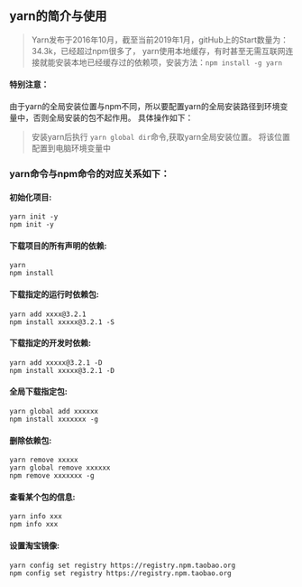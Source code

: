 
## yarn的简介与使用

> Yarn发布于2016年10月，截至当前2019年1月，gitHub上的Start数量为：34.3k，已经超过npm很多了，
yarn使用本地缓存，有时甚至无需互联网连接就能安装本地已经缓存过的依赖项，安装方法：```npm install -g yarn```

#### 特别注意：
由于yarn的全局安装位置与npm不同，所以要配置yarn的全局安装路径到环境变量中，否则全局安装的包不起作用。
具体操作如下：
> 安装yarn后执行 ```yarn global dir```命令,获取yarn全局安装位置。
> 将该位置配置到电脑环境变量中

### yarn命令与npm命令的对应关系如下：

#### 初始化项目: 
	yarn init -y
	npm init -y

#### 下载项目的所有声明的依赖: 
	yarn
	npm install

#### 下载指定的运行时依赖包: 
	yarn add xxxx@3.2.1
	npm install xxxxx@3.2.1 -S

#### 下载指定的开发时依赖: 
	yarn add xxxxx@3.2.1 -D
	npm install xxxxx@3.2.1 -D

#### 全局下载指定包: 
	yarn global add xxxxxx
	npm install xxxxxxx -g

#### 删除依赖包: 
	yarn remove xxxxx
	yarn global remove xxxxxx
	npm remove xxxxxxx -g

#### 查看某个包的信息: 
	yarn info xxx
	npm info xxx

#### 设置淘宝镜像: 
	yarn config set registry https://registry.npm.taobao.org
	npm config set registry https://registry.npm.taobao.org







